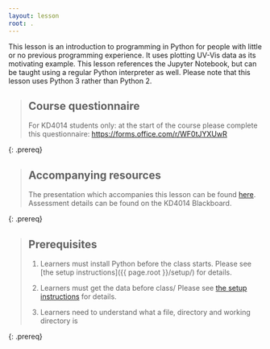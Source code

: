 ```yaml
---
layout: lesson
root: .
---
```


This lesson is an introduction to programming in Python
for people with little or no previous programming experience.
It uses plotting UV-Vis data as its motivating example.
This lesson references the Jupyter Notebook,
but can be taught using a regular Python interpreter as well.
Please note that this lesson uses Python 3 rather than Python 2.

> ## Course questionnaire
> For KD4014 students only: at the start of the course please complete this questionnaire: https://forms.office.com/r/WF0tJYXUwR
>
{: .prereq}

> ## Accompanying resources
> The presentation which accompanies this lesson can be found [here](https://lucydot.github.io/slides/Python_2111). Assessment details can be found on the KD4014 Blackboard.
> 
{: .prereq}

> ## Prerequisites
> 1. Learners must install Python before the class starts.
>    Please see [the setup instructions]({{ page.root }}/setup/)
>    for details.
>
> 2. Learners must get the data before class/
>    Please see [the setup instructions]({{page.root}}/setup/)
>    for details.
>
> 3.  Learners need to understand what a file, directory
>     and working directory is
>  
{: .prereq}
